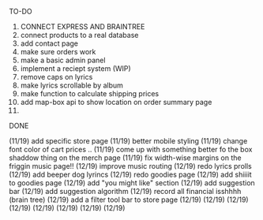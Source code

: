 TO-DO

1. CONNECT EXPRESS AND BRAINTREE
2. connect products to a real database
4. add contact page
6. make sure orders work
7. make a basic admin panel
9. implement a reciept system (WIP)
13. remove caps on lyrics
14. make lyrics scrollable by album
17. make function to calculate shipping prices
20. add map-box api to show location on order summary page
21. 

DONE

(11/19) add specific store page
(11/19) better mobile styling
(11/19) change font color of cart prices ..
(11/19) come up with something better fo the box shaddow thing on the merch page
(11/19) fix width-wise margins on the friggin music page!!
(12/19) improve music routing
(12/19) redo lyrics prolls
(12/19) add beeper dog lyrincs
(12/19) redo goodies page
(12/19) add shiiiit to goodies page
(12/19) add "you might like" section
(12/19) add suggestion bar
(12/19) add suggestion algorithm
(12/19) record all financial isshhhh (brain tree)
(12/19) add a filter tool bar to store page
(12/19)
(12/19)
(12/19)
(12/19)
(12/19)
(12/19)
(12/19)
(12/19)